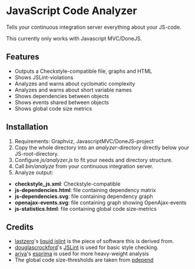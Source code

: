 # JavaScript Code Analyzer
Tells your continuous integration server everything about your JS-code.

This currently only works with Javascript MVC/DoneJS.

## Features
- Outputs a Checkstyle-compatible file, graphs and HTML
- Shows JSLint-violations
- Analyzes and warns about cyclomatic complexity
- Analyzes and warns about short variable names
- Shows dependencies between objects
- Shows events shared between objects
- Shows global code size metrics

## Installation
1. Requirements: Graphviz, JavascriptMVC/DoneJS-project
2. Copy the whole directory into an *analyzer*-directory directly below your JS-root-directory.
3. Configure *js/analyzer.js* to fit your needs and directory structure.
4. Call *bin/analyze* from your continuous integration server.
5. Analyze output:
  - **checkstyle_js.xml**: Checkstyle-compatible
  - **js-dependencies.html**: file containing dependency matrix
  - **js-dependencies.svg**: file containing dependency graph
  - **openajax-events.svg**: file containing graph showing OpenAjax-events
  - **js-statistics.html**: file containing global code size-metrics

## Credits
- [lastzero](https://github.com/lastzero)'s [liquid jslint](https://github.com/lastzero/jsmvc-extras/tree/master/liquid/jslint) is the piece of software this is derived from.
- [douglascrockford](https://github.com/douglascrockford)'s [JSLint](https://github.com/douglascrockford/JSLint) is used for basic style checking.
- [ariya](https://github.com/ariya)'s [esprima](https://github.com/ariya/esprima) is used for more heavy-weight analysis
- The global code size-thresholds are taken from [pdepend](http://pdepend.org/documentation/handbook/reports/overview-pyramid.html)